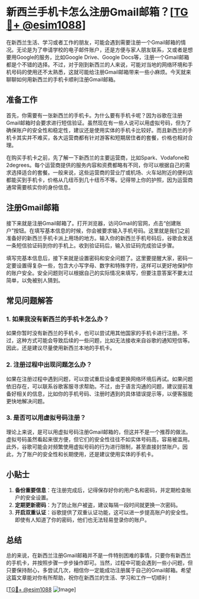 # 新西兰手机卡怎么注册Gmail邮箱？[[TG💪+ @esim1088](https://t.me/s/esim1088)]

在新西兰生活、学习或者工作的朋友，可能会遇到需要注册一个Gmail邮箱的情况。无论是为了申请学校的电子邮件账户，还是方便与家人朋友联系，又或者是想要用Google的服务，比如Google Drive、Google Docs等，注册一个Gmail邮箱都是个不错的选择。不过，对于刚到新西兰的人来说，可能对当地的网络环境和手机号码的使用还不太熟悉，这就可能给注册Gmail邮箱带来一些小麻烦。今天就来聊聊如何用新西兰的手机卡顺利注册Gmail邮箱。

## 准备工作

首先，你需要有一张新西兰的手机卡。为什么要有手机卡呢？因为谷歌在注册Gmail邮箱时会要求进行短信验证。虽然现在有一些人说可以用虚拟号码，但为了确保账户的安全性和稳定性，建议还是使用实体的手机卡比较好。而且新西兰的手机卡其实并不难买，各大运营商都有针对游客和短期居住者的套餐，价格也相对合理。

在购买手机卡之前，先了解一下新西兰的主要运营商，比如Spark、Vodafone和2degrees。每个运营商提供的服务内容和资费都略有不同，你可以根据自己的需求选择适合的套餐。一般来说，这些运营商的营业厅或机场、火车站附近的便利店都能买到手机卡，价格从几纽币到几十纽币不等。记得带上你的护照，因为运营商通常需要核实你的身份信息。

## 注册Gmail邮箱

接下来就是注册Gmail邮箱了。打开浏览器，访问Gmail的官网，点击“创建账户”按钮。在填写基本信息的时候，你会被要求输入手机号码。这里就是我们之前准备好的新西兰手机卡派上用场的地方。输入你的新西兰手机号码后，谷歌会发送一条短信验证码到你的手机上。收到验证码后，输入验证码完成验证步骤。

填写完基本信息后，接下来就是设置密码和安全问题了。这里要提醒大家，密码一定要设置得复杂一些，包含大小写字母、数字和特殊字符，这样可以更好地保护你的账户安全。安全问题则可以根据自己的实际情况来填写，但要注意答案不要太过简单，以免被别人猜到。

## 常见问题解答

### 1. 如果我没有新西兰的手机卡怎么办？

如果你暂时没有新西兰的手机卡，也可以尝试用其他国家的手机卡进行注册。不过，这种方式可能会导致后续的一些问题，比如无法接收来自谷歌的通知短信等。因此，还是建议尽量使用新西兰本地的手机卡。

### 2. 注册过程中出现问题怎么办？

如果在注册过程中遇到问题，可以尝试重启设备或更换网络环境后再试。如果问题依旧存在，可以联系谷歌客服寻求帮助。不过，由于语言沟通的问题，建议提前准备好相关的信息，比如你的手机号码、注册时遇到的具体错误提示等，以便客服能更快地解决问题。

### 3. 是否可以用虚拟号码注册？

理论上来说，是可以用虚拟号码注册Gmail邮箱的，但这并不是一个推荐的做法。虚拟号码虽然看起来很方便，但它们的安全性往往不如实体号码高，容易被滥用。此外，谷歌可能会对频繁使用虚拟号码的行为进行限制，甚至直接封禁账户。因此，为了账户的安全性和长期使用，还是建议使用实体的手机卡。

## 小贴士

1. **备份重要信息**：在注册完成后，记得保存好你的用户名和密码，并定期检查账户的安全设置。
2. **定期更新密码**：为了防止账户被盗，建议每隔一段时间就更换一次密码。
3. **开启双重认证**：谷歌提供了双重认证功能，这可以进一步提高账户的安全性。即使有人知道了你的密码，他们也无法轻易登录你的账户。

## 总结

总的来说，在新西兰注册Gmail邮箱并不是一件特别困难的事情，只要你有新西兰的手机卡，并按照步骤一步步操作即可。当然，过程中可能会遇到一些小问题，但只要保持耐心，多尝试几次，相信你一定能成功注册属于自己的Gmail邮箱。希望这篇文章能对你有所帮助，祝你在新西兰的生活、学习和工作一切顺利！

[[TG💪+ @esim1088](https://t.me/s/esim1088) ![Image](https://i.postimg.cc/4NQfJmqS/Snipaste-2025-05-13-00-14-12.png)]